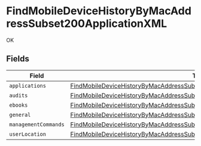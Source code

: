 # FindMobileDeviceHistoryByMacAddressSubset200ApplicationXML

OK


## Fields

| Field                                                                                                                                                                                   | Type                                                                                                                                                                                    | Required                                                                                                                                                                                | Description                                                                                                                                                                             |
| --------------------------------------------------------------------------------------------------------------------------------------------------------------------------------------- | --------------------------------------------------------------------------------------------------------------------------------------------------------------------------------------- | --------------------------------------------------------------------------------------------------------------------------------------------------------------------------------------- | --------------------------------------------------------------------------------------------------------------------------------------------------------------------------------------- |
| `applications`                                                                                                                                                                          | [FindMobileDeviceHistoryByMacAddressSubset200ApplicationXMLApplications](../../models/operations/findmobiledevicehistorybymacaddresssubset200applicationxmlapplications.md)             | :heavy_minus_sign:                                                                                                                                                                      | N/A                                                                                                                                                                                     |
| `audits`                                                                                                                                                                                | [FindMobileDeviceHistoryByMacAddressSubset200ApplicationXMLAudits](../../models/operations/findmobiledevicehistorybymacaddresssubset200applicationxmlaudits.md)[]                       | :heavy_minus_sign:                                                                                                                                                                      | N/A                                                                                                                                                                                     |
| `ebooks`                                                                                                                                                                                | [FindMobileDeviceHistoryByMacAddressSubset200ApplicationXMLEbooks](../../models/operations/findmobiledevicehistorybymacaddresssubset200applicationxmlebooks.md)                         | :heavy_minus_sign:                                                                                                                                                                      | N/A                                                                                                                                                                                     |
| `general`                                                                                                                                                                               | [FindMobileDeviceHistoryByMacAddressSubset200ApplicationXMLGeneral](../../models/operations/findmobiledevicehistorybymacaddresssubset200applicationxmlgeneral.md)                       | :heavy_minus_sign:                                                                                                                                                                      | N/A                                                                                                                                                                                     |
| `managementCommands`                                                                                                                                                                    | [FindMobileDeviceHistoryByMacAddressSubset200ApplicationXMLManagementCommands](../../models/operations/findmobiledevicehistorybymacaddresssubset200applicationxmlmanagementcommands.md) | :heavy_minus_sign:                                                                                                                                                                      | N/A                                                                                                                                                                                     |
| `userLocation`                                                                                                                                                                          | [FindMobileDeviceHistoryByMacAddressSubset200ApplicationXMLUserLocation](../../models/operations/findmobiledevicehistorybymacaddresssubset200applicationxmluserlocation.md)[]           | :heavy_minus_sign:                                                                                                                                                                      | N/A                                                                                                                                                                                     |